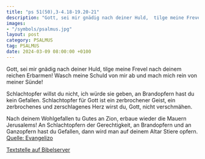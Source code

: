 ```yaml
---
title: "ps 51(50),3-4.18-19.20-21"
description: "Gott, sei mir gnädig nach deiner Huld,  tilge meine Frevel nach deinem reichen Erbarmen! Wasch meine Schuld von mir ab  und mach mich rein von meiner Sünde!  Schlachtopfer willst du nicht, ich würde sie geben,  an Brandopfern hast du kein Gefallen. Schlachtopfer für Gott ist e...."
images:
- "/symbols/psalmus.jpg"
layout: post
category: PSALMUS
tag: PSALMUS
date: 2024-03-09 08:00:00 +0100
---
```

Gott, sei mir gnädig nach deiner Huld, 
tilge meine Frevel nach deinem reichen Erbarmen!
Wasch meine Schuld von mir ab 
und mach mich rein von meiner Sünde!

Schlachtopfer willst du nicht, ich würde sie geben, 
an Brandopfern hast du kein Gefallen.
Schlachtopfer für Gott ist ein zerbrochener Geist, 
ein zerbrochenes und zerschlagenes Herz 
wirst du, Gott, nicht verschmähen.<!--more-->

Nach deinem Wohlgefallen tu Gutes an Zion, 
erbaue wieder die Mauern Jerusalems!
An Schlachtopfern der Gerechtigkeit, 
an Brandopfern und an Ganzopfern hast du Gefallen, 
dann wird man auf deinem Altar Stiere opfern.<br>
[Quelle: Evangelizo](https://evangeliumtagfuertag.org/DE/gospel)

[Textstelle auf Bibelserver](https://www.bibleserver.com/EU/ps51(50),3-4.18-19.20-21)
